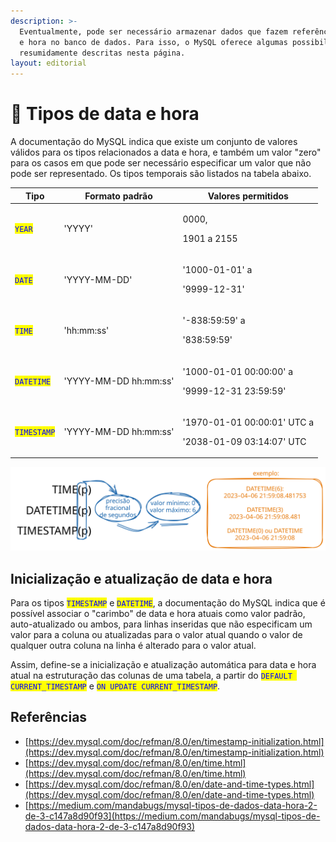 ```yaml
---
description: >-
  Eventualmente, pode ser necessário armazenar dados que fazem referência a data
  e hora no banco de dados. Para isso, o MySQL oferece algumas possibilidades,
  resumidamente descritas nesta página.
layout: editorial
---
```


# 📆 Tipos de data e hora

A documentação do MySQL indica que existe um conjunto de valores válidos para os tipos relacionados a data e hora, e também um valor "zero" para os casos em que pode ser necessário especificar um valor que não pode ser representado. Os tipos temporais são listados na tabela abaixo.

| Tipo                                         | Formato padrão        | Valores permitidos                                                 |
| -------------------------------------------- | --------------------- | ------------------------------------------------------------------ |
| <mark style="color:blue;">`YEAR`</mark>      | 'YYYY'                | <p>0000, </p><p>1901 a 2155</p>                                    |
| <mark style="color:blue;">`DATE`</mark>      | 'YYYY-MM-DD'          | <p>'1000-01-01' a </p><p>'9999-12-31'</p>                          |
| <mark style="color:blue;">`TIME`</mark>      | 'hh:mm:ss'            | <p>'-838:59:59' a</p><p>'838:59:59'</p>                            |
| <mark style="color:blue;">`DATETIME`</mark>  | 'YYYY-MM-DD hh:mm:ss' | <p>'1000-01-01 00:00:00' a </p><p>'9999-12-31 23:59:59'</p>        |
| <mark style="color:blue;">`TIMESTAMP`</mark> | 'YYYY-MM-DD hh:mm:ss' | <p>'1970-01-01 00:00:01' UTC a</p><p>'2038-01-09 03:14:07' UTC</p> |

<img src="../../.gitbook/assets/file.excalidraw (11).svg" alt="" class="gitbook-drawing">

## Inicialização e atualização de data e hora

Para os tipos <mark style="color:blue;">`TIMESTAMP`</mark> e <mark style="color:blue;">`DATETIME`</mark>, a documentação do MySQL indica que é possível associar o "carimbo" de data e hora atuais como valor padrão, auto-atualizado ou ambos, para linhas inseridas que não especificam um valor para a coluna ou atualizadas para o valor atual quando o valor de qualquer outra coluna na linha é alterado para o valor atual.&#x20;

Assim, define-se a inicialização e atualização automática para data e hora atual na estruturação das colunas de uma tabela, a partir do <mark style="color:blue;">`DEFAULT CURRENT_TIMESTAMP`</mark> e <mark style="color:blue;">`ON UPDATE CURRENT_TIMESTAMP`</mark>.

## Referências

* [https://dev.mysql.com/doc/refman/8.0/en/timestamp-initialization.html](https://dev.mysql.com/doc/refman/8.0/en/timestamp-initialization.html)
* [https://dev.mysql.com/doc/refman/8.0/en/time.html](https://dev.mysql.com/doc/refman/8.0/en/time.html)
* [https://dev.mysql.com/doc/refman/8.0/en/date-and-time-types.html](https://dev.mysql.com/doc/refman/8.0/en/date-and-time-types.html)
* [https://medium.com/mandabugs/mysql-tipos-de-dados-data-hora-2-de-3-c147a8d90f93](https://medium.com/mandabugs/mysql-tipos-de-dados-data-hora-2-de-3-c147a8d90f93)
